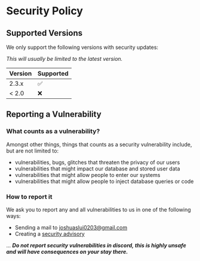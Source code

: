# Security Policy

## Supported Versions

We only support the following versions with security updates:

*This will usually be limited to the latest version.*

| Version | Supported          |
|---------|--------------------|
| 2.3.x   | :white_check_mark: |
| < 2.0   | :x:                |

## Reporting a Vulnerability

### What counts as a vulnerability?
Amongst other things, things that counts as a security vulnerability include, but are not limited to:
- vulnerabilities, bugs, glitches that threaten the privacy of our users
- vulnerabilities that might impact our database and stored user data
- vulnerabilities that might allow people to enter our systems
- vulnerabilities that might allow people to inject database queries or code

### How to report it
We ask you to report any and all vulnerabilities to us in one of the following ways:
- Sending a mail to [joshuaslui0203@gmail.com](mailto:joshuaslui0203@gmail.com)
- Creating a [security advisory](https://github.com/BlueAtomic/pingernos/security/advisories/new)

... ***Do not report security vulnerabilities in discord, this is highly unsafe and will have consequences on your stay there.***


